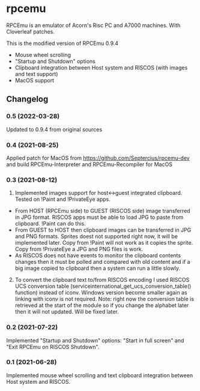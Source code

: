 # rpcemu
RPCEmu is an emulator of Acorn's Risc PC and A7000 machines. With Cloverleaf patches.

This is the modified version of RPCEmu 0.9.4
* Mouse wheel scrolling
* "Startup and Shutdown" options
* Clipboard integration between Host system and RISCOS (with images and text support)
* MacOS support

## Changelog

### 0.5 (2022-03-28)
Updated to 0.9.4 from original sources

### 0.4 (2021-08-25)
Applied patch for MacOS from https://github.com/Septercius/rpcemu-dev and build RPCEmu-Interpreter and RPCEmu-Recompiler for
MacOS

### 0.3 (2021-08-12)
1. Implemented images support for host<->guest integrated clipboard. Tested on !Paint and !PrivateEye apps.
* From HOST (RPCEmu side) to GUEST (RISCOS side) image transferred in JPG format. 
RISCOS apps must be able to load JPG to paste from clipboard. !Paint can do this.
* From GUEST to HOST then clipboard images can be transferred in JPG and PNG formats. 
Sprites doest not supported right now, it will be implemented later. 
Copy from !Paint will not work as it copies the sprite. Copy from !PrivateEye a JPG and PNG files is work.
* As RISCOS does not have events to monitor the clipboard contents changes then it must be polled and compared with old content and if a big image copied to clipboard then a system can run a little slowly.
2. To convert the clipboard text to/from RISCOS encoding I used RISCOS UCS conversion table (serviceinternational_get_ucs_conversion_table() function) instead of iconv. 
Windows version become smaller again as linking with iconv is not required. 
Note: right now the conversion table is retrieved at the start of the module so if you change the alphabet later then it will not updated. Will be fixed later.

### 0.2 (2021-07-22)
Implemented "Startup and Shutdown" options: "Start in full screen" and "Exit RPCEmu on RISCOS Shutdown".

### 0.1 (2021-06-28)
Implemented mouse wheel scrolling and text clipboard integration between Host system and RISCOS.
